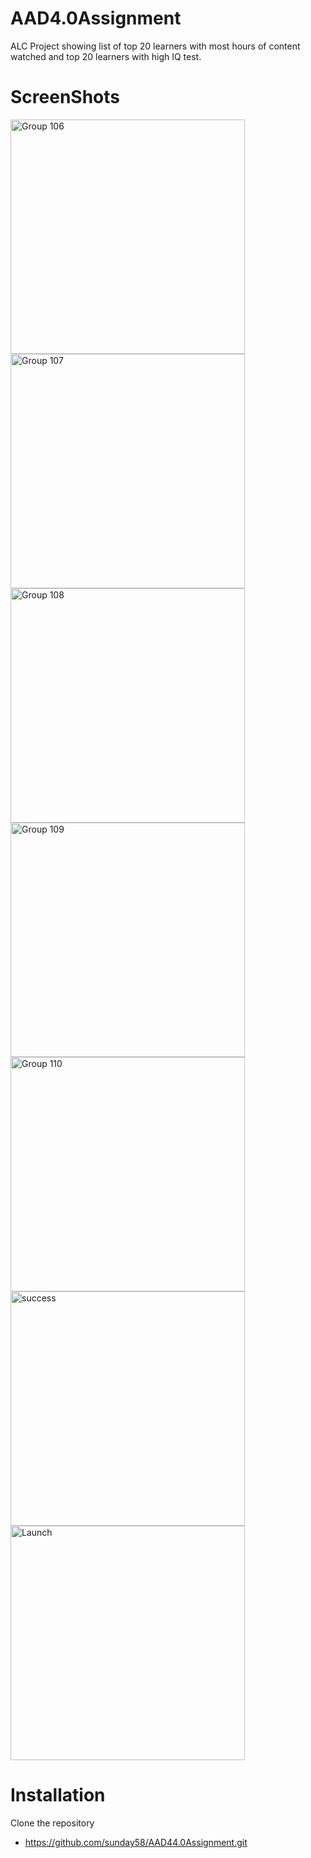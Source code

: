 # AAD4.0Assignment
ALC Project showing list of top 20 learners with most hours of content watched and top 20 learners with high IQ test.

# ScreenShots

<img width="375" alt="Group 106" src="https://user-images.githubusercontent.com/46400048/92334912-1ebbd200-f08a-11ea-9d37-ceb5659dbffa.png">
<img width="375" alt="Group 107" src="https://user-images.githubusercontent.com/46400048/92334917-22e7ef80-f08a-11ea-9399-b905f48513eb.png">
<img width="375" alt="Group 108" src="https://user-images.githubusercontent.com/46400048/92334921-28ddd080-f08a-11ea-8350-e17ad3c42520.png">
<img width="375" alt="Group 109" src="https://user-images.githubusercontent.com/46400048/92334923-2c715780-f08a-11ea-81b3-69a6f9695e28.png">
<img width="375" alt="Group 110" src="https://user-images.githubusercontent.com/46400048/92334925-2f6c4800-f08a-11ea-8758-05fdb27c2634.png">
<img width="375" alt="success" src="https://user-images.githubusercontent.com/46400048/92334929-33986580-f08a-11ea-8d4e-dcae0713736b.png">
<img width="375" alt="Launch" src="https://user-images.githubusercontent.com/46400048/92334931-3d21cd80-f08a-11ea-8fad-dc4abba86b78.png">

# Installation
Clone the repository
* https://github.com/sunday58/AAD44.0Assignment.git
